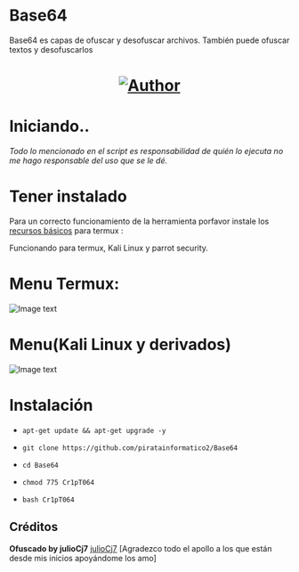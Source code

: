 # Base64
Base64 es capas de ofuscar y desofuscar archivos. También puede ofuscar textos y desofuscarlos
 
<h1 align="center"><a href="https://github.com/piratainformatico2"><img title="Author" src="https://img.shields.io/badge/Author-⍣᭕ᬁ᭖sharkcode᭖᭕ᬁ⍣-svg?style=for-the-badge&logo=github"></a></h1>

# Iniciando..
_Todo lo mencionado en el script es responsabilidad de quién lo ejecuta no me hago responsable del uso que se le dé._

# Tener instalado

Para un correcto funcionamiento de la herramienta porfavor instale los [recursos básicos](https://github.com/Juliocj7/UtilsCj7) para termux :

Funcionando para termux, Kali Linux y parrot security.

# Menu Termux:
![Image text](https://github.com/piratainformatico2/Base64/blob/main/Images/Screenshot_20210916-153423.png)

# Menu(Kali Linux y derivados)
![Image text](https://github.com/piratainformatico2/Base64/blob/main/Images/IMG-20210915-WA0145~2.jpg)

# Instalación

* ` apt-get update && apt-get upgrade -y `

* ` git clone https://github.com/piratainformatico2/Base64 `
* ` cd Base64 `
* ` chmod 775 Cr1pT064 `
* ` bash Cr1pT064 `

## Créditos
**Ofuscado by julioCj7**
[julioCj7](https://github.com/Juliocj7/UtilsCj7)
[Agradezco todo el apollo a los que están desde mis inicios apoyándome los amo]
